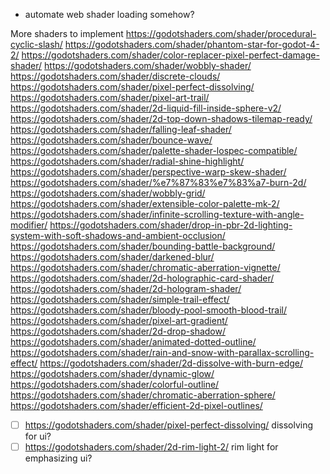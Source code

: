 - automate web shader loading somehow?


More shaders to implement
https://godotshaders.com/shader/procedural-cyclic-slash/
https://godotshaders.com/shader/phantom-star-for-godot-4-2/
https://godotshaders.com/shader/color-replacer-pixel-perfect-damage-shader/
https://godotshaders.com/shader/wobbly-shader/
https://godotshaders.com/shader/discrete-clouds/
https://godotshaders.com/shader/pixel-perfect-dissolving/
https://godotshaders.com/shader/pixel-art-trail/
https://godotshaders.com/shader/2d-liquid-fill-inside-sphere-v2/
https://godotshaders.com/shader/2d-top-down-shadows-tilemap-ready/
https://godotshaders.com/shader/falling-leaf-shader/
https://godotshaders.com/shader/bounce-wave/
https://godotshaders.com/shader/palette-shader-lospec-compatible/
https://godotshaders.com/shader/radial-shine-highlight/
https://godotshaders.com/shader/perspective-warp-skew-shader/
https://godotshaders.com/shader/%e7%87%83%e7%83%a7-burn-2d/
https://godotshaders.com/shader/wobbly-grid/
https://godotshaders.com/shader/extensible-color-palette-mk-2/
https://godotshaders.com/shader/infinite-scrolling-texture-with-angle-modifier/
https://godotshaders.com/shader/drop-in-pbr-2d-lighting-system-with-soft-shadows-and-ambient-occlusion/
https://godotshaders.com/shader/bounding-battle-background/
https://godotshaders.com/shader/darkened-blur/
https://godotshaders.com/shader/chromatic-aberration-vignette/
https://godotshaders.com/shader/2d-holographic-card-shader/
https://godotshaders.com/shader/2d-hologram-shader/
https://godotshaders.com/shader/simple-trail-effect/
https://godotshaders.com/shader/bloody-pool-smooth-blood-trail/
https://godotshaders.com/shader/pixel-art-gradient/
https://godotshaders.com/shader/2d-drop-shadow/
https://godotshaders.com/shader/animated-dotted-outline/
https://godotshaders.com/shader/rain-and-snow-with-parallax-scrolling-effect/
https://godotshaders.com/shader/2d-dissolve-with-burn-edge/
https://godotshaders.com/shader/dynamic-glow/
https://godotshaders.com/shader/colorful-outline/
https://godotshaders.com/shader/chromatic-aberration-sphere/
https://godotshaders.com/shader/efficient-2d-pixel-outlines/


- [ ] https://godotshaders.com/shader/pixel-perfect-dissolving/ dissolving for  ui?
- [ ] https://godotshaders.com/shader/2d-rim-light-2/ rim light for emphasizing ui?